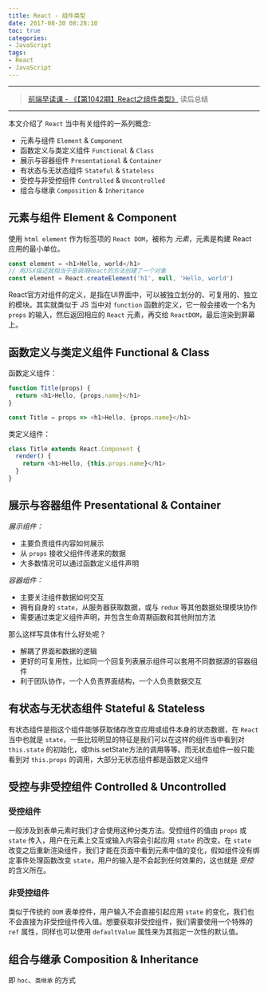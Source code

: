 ```yaml
---
title: React - 组件类型
date: 2017-08-30 08:28:10
toc: true
categories:
- JavaScript
tags:
- React
- JavaScript
---
```

-----

> [前端早读课 - 《【第1042期】React之组件类型》](http://mp.weixin.qq.com/s/U4REXWqmVa-XgyR1_fUf7A) 读后总结

-----

本文介绍了 `React` 当中有关组件的一系列概念:
* 元素与组件 `Element` & `Component`
* 函数定义与类定义组件 `Functional` & `Class`
* 展示与容器组件 `Presentational` & `Container`
* 有状态与无状态组件 `Stateful` & `Stateless`
* 受控与非受控组件 `Controlled` & `Uncontrolled`
* 组合与继承 `Composition` & `Inheritance`

## 元素与组件 Element & Component
使用 `html element` 作为标签项的 `React DOM`，被称为 _元素_，元素是构建 React 应用的最小单位。
```javascript
const element = <h1>Hello, world</h1>
// 用JSX描述就相当于是调用React的方法创建了一个对象
const element = React.createElement('h1', null, 'Hello, world')
```

React官方对组件的定义，是指在UI界面中，可以被独立划分的、可复用的、独立的模块。其实就类似于 JS 当中对 `function` 函数的定义，它一般会接收一个名为 `props` 的输入，然后返回相应的 `React` 元素，再交给 `ReactDOM`，最后渲染到屏幕上。  

## 函数定义与类定义组件 Functional & Class
函数定义组件：
```javascript
function Title(props) {
  return <h1>Hello, {props.name}</h1>
}

const Title = props => <h1>Hello, {props.name}</h1>
```

类定义组件：
```javascript
class Title extends React.Component {
  render() {
    return <h1>Hello, {this.props.name}</h1>
  }
}
```

## 展示与容器组件 Presentational & Container
_展示组件：_
* 主要负责组件内容如何展示
* 从 `props` 接收父组件传递来的数据
* 大多数情况可以通过函数定义组件声明

_容器组件：_
* 主要关注组件数据如何交互
* 拥有自身的 `state`，从服务器获取数据，或与 `redux` 等其他数据处理模块协作
* 需要通过类定义组件声明，并包含生命周期函数和其他附加方法

那么这样写具体有什么好处呢？
* 解耦了界面和数据的逻辑
* 更好的可复用性，比如同一个回复列表展示组件可以套用不同数据源的容器组件
* 利于团队协作，一个人负责界面结构，一个人负责数据交互

## 有状态与无状态组件 Stateful & Stateless
有状态组件是指这个组件能够获取储存改变应用或组件本身的状态数据，在 `React` 当中也就是 `state`，一些比较明显的特征是我们可以在这样的组件当中看到对 `this.state` 的初始化，或this.setState方法的调用等等。而无状态组件一般只能看到对 `this.props` 的调用，大部分无状态组件都是函数定义组件

## 受控与非受控组件 Controlled & Uncontrolled
### 受控组件
一般涉及到表单元素时我们才会使用这种分类方法。受控组件的值由 `props` 或 `state` 传入，用户在元素上交互或输入内容会引起应用 `state` 的改变。在 `state` 改变之后重新渲染组件，我们才能在页面中看到元素中值的变化，假如组件没有绑定事件处理函数改变 `state`，用户的输入是不会起到任何效果的，这也就是 _受控_ 的含义所在。

### 非受控组件
类似于传统的 `DOM` 表单控件，用户输入不会直接引起应用 `state` 的变化，我们也不会直接为非受控组件传入值。想要获取非受控组件，我们需要使用一个特殊的 `ref` 属性，同样也可以使用 `defaultValue` 属性来为其指定一次性的默认值。


## 组合与继承 Composition & Inheritance
即 `hoc`、`类继承` 的方式
